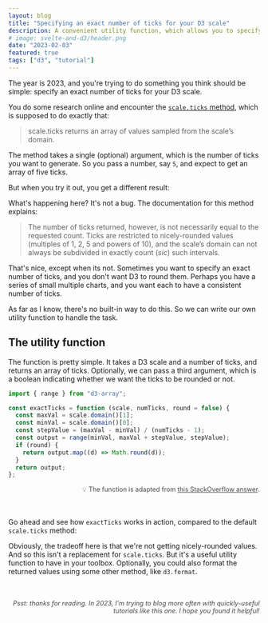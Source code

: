 ```yaml
---
layout: blog
title: "Specifying an exact number of ticks for your D3 scale"
description: A convenient utility function, which allows you to specify an exact number of ticks for your D3 scale.
# image: svelte-and-d3/header.png
date: "2023-02-03"
featured: true
tags: ["d3", "tutorial"]
---
```


<script>
  import Code from "$lib/Global/Code.svelte"
  import Image from "$lib/Global/Image.svelte";
  import Info from "$lib/Global/Info.svelte";

  import TicksExample from "$lib/Global/Blog/d3-ticks/TicksExample.svelte";
</script>

The year is 2023, and you're trying to do something you think should be simple: specify an exact number of ticks for your D3 scale.

You do some research online and encounter the [`scale.ticks` method](https://observablehq.com/@d3/scale-ticks), which is supposed to do exactly that:

> scale.ticks returns an array of values sampled from the scale’s domain.

The method takes a single (optional) argument, which is the number of ticks you want to generate. So you pass a number, say `5`, and expect to get an array of five ticks.

But when you try it out, you get a different result:

<TicksExample />

What's happening here? It's not a bug. The documentation for this method explains:

> The number of ticks returned, however, is not necessarily equal to the requested count. Ticks are restricted to nicely-rounded values (multiples of 1, 2, 5 and powers of 10), and the scale’s domain can not always be subdivided in exactly count (*sic*) such intervals.

That's nice, except when its not. Sometimes you want to specify an exact number of ticks, and you don't want D3 to round them. Perhaps you have a series of small multiple charts, and you want each to have a consistent number of ticks.

As far as I know, there's no built-in way to do this. So we can write our own utility function to handle the task.

## The utility function

The function is pretty simple. It takes a D3 scale and a number of ticks, and returns an array of ticks. Optionally, we can pass a third argument, which is a boolean indicating whether we want the ticks to be rounded or not.

```js
import { range } from "d3-array";

const exactTicks = function (scale, numTicks, round = false) {
  const maxVal = scale.domain()[1];
  const minVal = scale.domain()[0];
  const stepValue = (maxVal - minVal) / (numTicks - 1);
  const output = range(minVal, maxVal + stepValue, stepValue);
  if (round) {
    return output.map((d) => Math.round(d));
  }
  return output;
};
```

<div class='note'>💡 The function is adapted from <a href="https://stackoverflow.com/a/51497981" target="_blank" rel="noopener noreferrer">this StackOverflow answer</a>.</div>

Go ahead and see how `exactTicks` works in action, compared to the default `scale.ticks` method:

<TicksExample includesExact={true} />

Obviously, the tradeoff here is that we're not getting nicely-rounded values. And so this isn't a replacement for `scale.ticks`. But it's a useful utility function to have in your toolbox. Optionally, you could also format the returned values using some other method, like `d3.format`.

<div class='note' style="margin-top: 3rem; font-style:italic;">
Psst: thanks for reading. In 2023, I'm trying to blog more often with quickly-useful tutorials like this one. I hope you found it helpful!</div>

<style>
    .note {
        margin-bottom: 3rem;
        color: var(--text-color);
        font-size: .8rem;
        opacity: .8;
        font-family: var(--font-sans);
        text-align: right;
        width: 100%;
    }
</style>
